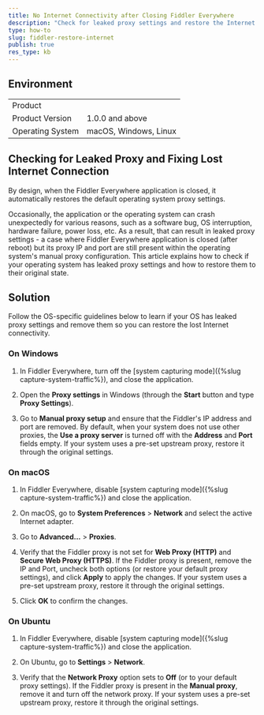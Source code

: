 ```yaml
---
title: No Internet Connectivity after Closing Fiddler Everywhere
description: "Check for leaked proxy settings and restore the Internet connectivity after the Fiddler Everywhere proxy application stops unexpectedly."
type: how-to
slug: fiddler-restore-internet
publish: true
res_type: kb
---
```


## Environment

|   |   |
|---|---|
| Product   |
| Product Version | 1.0.0 and above  |
| Operating System | macOS, Windows, Linux  |

## Checking for Leaked Proxy and Fixing Lost Internet Connection

By design, when the Fiddler Everywhere application is closed, it automatically restores the default operating system proxy settings. 

Occasionally, the application or the operating system can crash unexpectedly for various reasons, such as a software bug, OS interruption, hardware failure, power loss, etc. As a result, that can result in leaked proxy settings - a case where Fiddler Everywhere application is closed (after reboot) but its proxy IP and port are still present within the operating system's manual proxy configuration. This article explains how to check if your operating system has leaked proxy settings and how to restore them to their original state.


## Solution

Follow the OS-specific guidelines below to learn if your OS has leaked proxy settings and remove them so you can restore the lost Internet connectivity.


### On Windows

1. In Fiddler Everywhere, turn off the [system capturing mode]({%slug capture-system-traffic%}), and close the application.

1. Open the **Proxy settings** in Windows (through the **Start** button and type **Proxy Settings**).

1. Go to **Manual proxy setup** and ensure that the Fiddler's IP address and port are removed. By default, when your system does not use other proxies, the **Use a proxy server** is turned off with the **Address** and **Port** fields empty.  If your system uses a pre-set upstream proxy, restore it through the original settings.


### On macOS

1. In Fiddler Everywhere, disable [system capturing mode]({%slug capture-system-traffic%}) and close the application. 

1. On macOS, go to **System Preferences** > **Network** and select the active Internet adapter.

1. Go to **Advanced...** > **Proxies**.

1. Verify that the Fiddler proxy is not set for **Web Proxy (HTTP)** and **Secure Web Proxy (HTTPS)**. If the Fiddler proxy is present, remove the IP and Port, uncheck both options (or restore your default proxy settings), and click **Apply** to apply the changes.  If your system uses a pre-set upstream proxy, restore it through the original settings.

1. Click **OK** to confirm the changes.


### On Ubuntu

1. In Fiddler Everywhere, disable [system capturing mode]({%slug capture-system-traffic%}) and close the application. 

1. On Ubuntu, go to **Settings** > **Network**.

1. Verify that the **Network Proxy** option sets to **Off** (or to your default proxy settings). If the Fiddler proxy is present in the **Manual proxy**, remove it and turn off the network proxy.  If your system uses a pre-set upstream proxy, restore it through the original settings.
